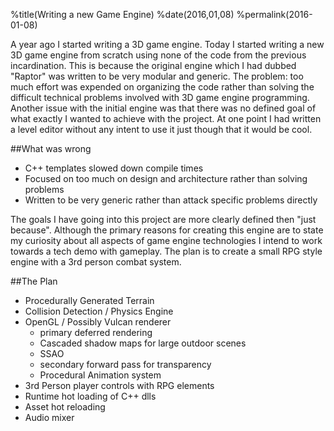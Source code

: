 %title(Writing a new Game Engine)
%date(2016,01,08)
%permalink(2016-01-08)

A year ago I started writing a 3D game engine.  Today I started writing a new 3D game engine from scratch using none of the code from the previous incardination.
This is because the original engine which I had dubbed "Raptor" was written to be very modular and generic.
The problem: too much effort was expended on organizing the code rather than solving the difficult technical problems involved with 3D game engine programming.
Another issue with the initial engine was that there was no defined goal of what exactly I wanted to achieve with the project.
At one point I had written a level editor without any intent to use it just though that it would be cool.

##What was wrong

- C++ templates slowed down compile times
- Focused on too much on design and architecture rather than solving problems
- Written to be very generic rather than attack specific problems directly

The goals I have going into this project are more clearly defined then "just because".
Although the primary reasons for creating this engine are to state my curiosity about all aspects of game engine technologies I intend to work towards a tech demo with gameplay.
The plan is to create a small RPG style engine with a 3rd person combat system.

##The Plan

- Procedurally Generated Terrain
- Collision Detection / Physics Engine
- OpenGL / Possibly Vulcan renderer
	- primary deferred rendering
	- Cascaded shadow maps for large outdoor scenes
	- SSAO
	- secondary forward pass for transparency
	- Procedural Animation system
- 3rd Person player controls with RPG elements
- Runtime hot loading of C++ dlls
- Asset hot reloading
- Audio mixer
